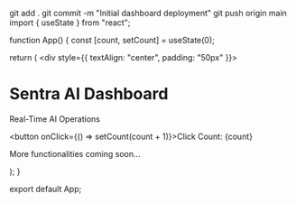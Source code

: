 git add .
git commit -m "Initial dashboard deployment"
git push origin main
import { useState } from "react";

function App() {
  const [count, setCount] = useState(0);

  return (
    <div style={{ textAlign: "center", padding: "50px" }}>
      <h1>Sentra AI Dashboard</h1>
      <p>Real-Time AI Operations</p>
      <button onClick={() => setCount(count + 1)}>Click Count: {count}</button>
      <p>More functionalities coming soon...</p>
    </div>
  );
}

export default App;
